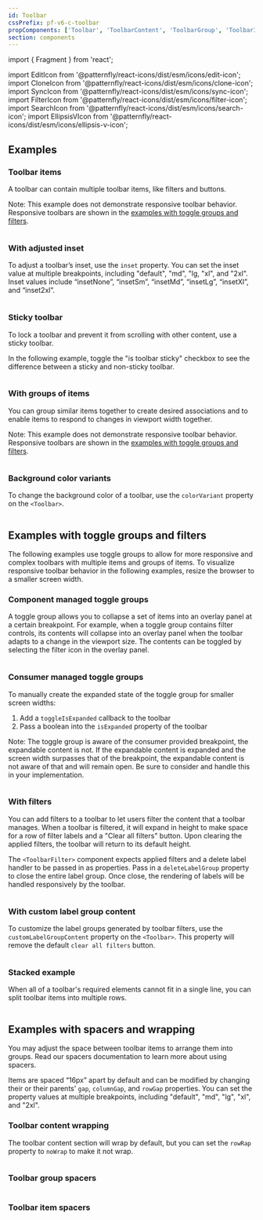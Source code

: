 ```yaml
---
id: Toolbar
cssPrefix: pf-v6-c-toolbar
propComponents: ['Toolbar', 'ToolbarContent', 'ToolbarGroup', 'ToolbarItem', 'ToolbarToggleGroup', 'ToolbarFilter']
section: components
---
```


import { Fragment } from 'react';

import EditIcon from '@patternfly/react-icons/dist/esm/icons/edit-icon';
import CloneIcon from '@patternfly/react-icons/dist/esm/icons/clone-icon';
import SyncIcon from '@patternfly/react-icons/dist/esm/icons/sync-icon';
import FilterIcon from '@patternfly/react-icons/dist/esm/icons/filter-icon';
import SearchIcon from '@patternfly/react-icons/dist/esm/icons/search-icon';
import EllipsisVIcon from '@patternfly/react-icons/dist/esm/icons/ellipsis-v-icon';

## Examples

### Toolbar items

A toolbar can contain multiple toolbar items, like filters and buttons.

Note: This example does not demonstrate responsive toolbar behavior. Responsive toolbars are shown in the [examples with toggle groups and filters](/components/toolbar#examples-with-toggle-groups-and-filters).

```ts file="./ToolbarItems.tsx"

```

### With adjusted inset

To adjust a toolbar’s inset, use the `inset` property. You can set the inset value at multiple breakpoints, including "default", "md", "lg, "xl", and "2xl". Inset values include “insetNone”, “insetSm”, “insetMd”, “insetLg”, “insetXl”, and “inset2xl”.

```ts file="./ToolbarInsets.tsx"

```

### Sticky toolbar

To lock a toolbar and prevent it from scrolling with other content, use a sticky toolbar.

In the following example, toggle the "is toolbar sticky" checkbox to see the difference between a sticky and non-sticky toolbar.

```ts file="./ToolbarSticky.tsx"

```

### With groups of items

You can group similar items together to create desired associations and to enable items to respond to changes in viewport width together.

Note: This example does not demonstrate responsive toolbar behavior. Responsive toolbars are shown in the [examples with toggle groups and filters](/components/toolbar#examples-with-toggle-groups-and-filters).

```ts file="./ToolbarGroups.tsx"

```

### Background color variants

To change the background color of a toolbar, use the `colorVariant` property on the `<Toolbar>`.

```ts file="./ToolbarColorVariant.tsx"

```

## Examples with toggle groups and filters

The following examples use toggle groups to allow for more responsive and complex toolbars with multiple items and groups of items. To visualize responsive toolbar behavior in the following examples, resize the browser to a smaller screen width.

### Component managed toggle groups

A toggle group allows you to collapse a set of items into an overlay panel at a certain breakpoint. For example, when a toggle group contains filter controls, its contents will collapse into an overlay panel when the toolbar adapts to a change in the viewport size. The contents can be toggled by selecting the filter icon in the overlay panel.

```ts file="./ToolbarComponentManagedToggleGroups.tsx"

```

### Consumer managed toggle groups

To manually create the expanded state of the toggle group for smaller screen widths:

1. Add a `toggleIsExpanded` callback to the toolbar
2. Pass a boolean into the `isExpanded` property of the toolbar

Note: The toggle group is aware of the consumer provided breakpoint, the expandable content is not. If the expandable content is expanded and the screen width surpasses that of the breakpoint, the expandable content is not aware of that and will remain open. Be sure to consider and handle this in your implementation.

```ts file="./ToolbarConsumerManagedToggleGroups.tsx"

```

### With filters

You can add filters to a toolbar to let users filter the content that a toolbar manages. When a toolbar is filtered, it will expand in height to make space for a row of filter labels and a "Clear all filters" button. Upon clearing the applied filters, the toolbar will return to its default height.

The `<ToolbarFilter>` component expects applied filters and a delete label handler to be passed in as properties. Pass in a `deleteLabelGroup` property to close the entire label group. Once close, the rendering of labels will be handled responsively by the toolbar.

```ts file="./ToolbarWithFilters.tsx"

```

### With custom label group content

To customize the label groups generated by toolbar filters, use the `customLabelGroupContent` property on the `<Toolbar>`. This property will remove the default `clear all filters` button.

```ts file="./ToolbarCustomLabelGroupContent.tsx"

```

### Stacked example

When all of a toolbar's required elements cannot fit in a single line, you can split toolbar items into multiple rows.

```ts file="./ToolbarStacked.tsx"

```

## Examples with spacers and wrapping
You may adjust the space between toolbar items to arrange them into groups. Read our spacers documentation to learn more about using spacers.

Items are spaced “16px” apart by default and can be modified by changing their or their parents' `gap`, `columnGap`, and `rowGap` properties. You can set the property values at multiple breakpoints, including "default", "md", "lg", "xl", and "2xl".

### Toolbar content wrapping
The toolbar content section will wrap by default, but you can set the `rowRap` property to `noWrap` to make it not wrap.

```ts file="./ToolbarContentWrap.tsx"

```

### Toolbar group spacers

```ts file="./ToolbarGroupSpacers.tsx"

```

### Toolbar item spacers

```ts file="./ToolbarItemSpacers.tsx"

```
